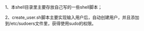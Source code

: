 1、本shell目录里主要存放自己写的一些shell脚本；

2、create_user.sh脚本主要实现输入用户后，自动创建用户，并且添加到/etc/sudoers文件里，获得使用sudo的权限。
